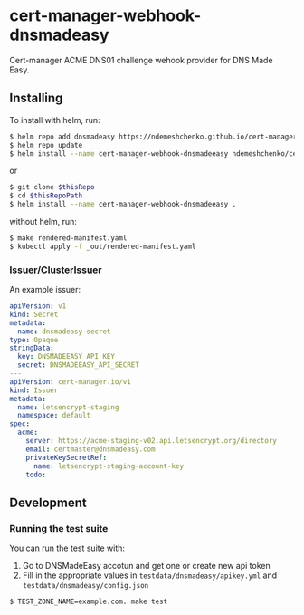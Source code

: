 # cert-manager-webhook-dnsmadeasy

Cert-manager ACME DNS01 challenge wehook provider for DNS Made Easy.

## Installing

To install with helm, run:

```bash
$ helm repo add dnsmadeasy https://ndemeshchenko.github.io/cert-manager-webhook-dnsmadeeasy
$ helm repo update
$ helm install --name cert-manager-webhook-dnsmadeeasy ndemeshchenko/cert-manager-webhook-dnsmadeeasy
```

or

```bash
$ git clone $thisRepo
$ cd $thisRepoPath
$ helm install --name cert-manager-webhook-dnsmadeeasy .
```

without helm, run:

```bash
$ make rendered-manifest.yaml
$ kubectl apply -f _out/rendered-manifest.yaml
```

### Issuer/ClusterIssuer

An example issuer:

```yaml
apiVersion: v1
kind: Secret
metadata:
  name: dnsmadeasy-secret
type: Opaque
stringData:
  key: DNSMADEEASY_API_KEY
  secret: DNSMADEEASY_API_SECRET
---
apiVersion: cert-manager.io/v1
kind: Issuer
metadata:
  name: letsencrypt-staging
  namespace: default
spec:
  acme:
    server: https://acme-staging-v02.api.letsencrypt.org/directory
    email: certmaster@dnsmadeasy.com
    privateKeySecretRef:
      name: letsencrypt-staging-account-key
    todo:
```

## Development

### Running the test suite

You can run the test suite with:

1. Go to DNSMadeEasy accotun and get one or create new api token
2. Fill in the appropriate values in `testdata/dnsmadeasy/apikey.yml` and `testdata/dnsmadeasy/config.json` 

```bash
$ TEST_ZONE_NAME=example.com. make test
```
